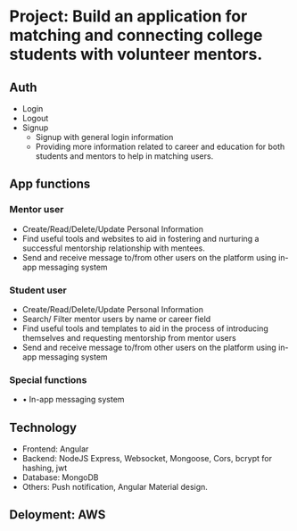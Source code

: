 # Project: Build an application for matching and connecting college students with volunteer mentors.

## Auth
* Login
* Logout
* Signup
  - Signup with general login information
  - Providing more information related to career and education for both students and mentors to help in matching users.

## App functions

### Mentor user
* Create/Read/Delete/Update Personal Information
* Find useful tools and websites to aid in fostering and nurturing a successful mentorship relationship with mentees.
* Send and receive message to/from other users on the platform using in-app messaging system

### Student user
* Create/Read/Delete/Update Personal Information
* Search/ Filter mentor users by name or career field
* Find useful tools and templates to aid in the process of introducing themselves and requesting mentorship from mentor users
* Send and receive message to/from other users on the platform using in-app messaging system

  
### Special functions
* •	In-app messaging system
  
## Technology
* Frontend: Angular
* Backend: NodeJS Express, Websocket, Mongoose, Cors, bcrypt for hashing, jwt
* Database: MongoDB
* Others: Push notification, Angular Material design.

  
## Deloyment: AWS
